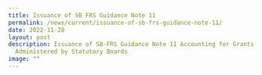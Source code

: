 ```yaml
---
title: Issuance of SB FRS Guidance Note 11
permalink: /news/current/issuance-of-sb-frs-guidance-note-11/
date: 2022-11-28
layout: post
description: Issuance of SB-FRS Guidance Note 11 Accounting for Grants
  Administered by Statutory Boards
image: ""
---
```

